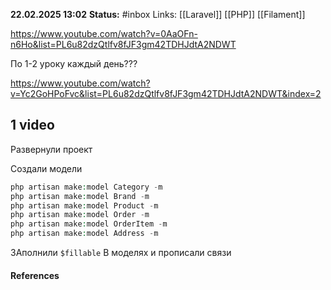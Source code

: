 
**22.02.2025 13:02**
**Status:** #inbox 
Links: [[Laravel]] [[PHP]] [[Filament]]


https://www.youtube.com/watch?v=0AaOFn-n6Ho&list=PL6u82dzQtlfv8fJF3gm42TDHJdtA2NDWT

По 1-2 уроку каждый день???

https://www.youtube.com/watch?v=Yc2GoHPoFvc&list=PL6u82dzQtlfv8fJF3gm42TDHJdtA2NDWT&index=2

## 1 video
Развернули проект

Создали модели
```php
php artisan make:model Category -m
php artisan make:model Brand -m
php artisan make:model Product -m
php artisan make:model Order -m
php artisan make:model OrderItem -m
php artisan make:model Address -m
```

ЗАполнили `$fillable` В моделях и прописали связи


#### References
 